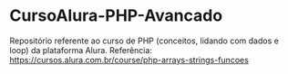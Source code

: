 # CursoAlura-PHP-Avancado
Repositório referente ao curso de PHP (conceitos, lidando com dados e loop) da plataforma Alura. Referência: https://cursos.alura.com.br/course/php-arrays-strings-funcoes
